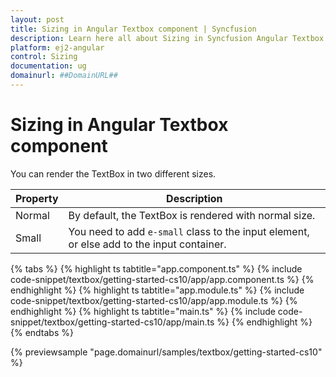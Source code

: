 ```yaml
---
layout: post
title: Sizing in Angular Textbox component | Syncfusion
description: Learn here all about Sizing in Syncfusion Angular Textbox component of Syncfusion Essential JS 2 and more.
platform: ej2-angular
control: Sizing 
documentation: ug
domainurl: ##DomainURL##
---
```


# Sizing in Angular Textbox component

You can render the TextBox in two different sizes.

Property   | Description
------------ | -------------
  Normal     | By default, the TextBox is rendered with normal size.
  Small      | You need to add `e-small` class to the input element, or else add to the input container.

{% tabs %}
{% highlight ts tabtitle="app.component.ts" %}
{% include code-snippet/textbox/getting-started-cs10/app/app.component.ts %}
{% endhighlight %}
{% highlight ts tabtitle="app.module.ts" %}
{% include code-snippet/textbox/getting-started-cs10/app/app.module.ts %}
{% endhighlight %}
{% highlight ts tabtitle="main.ts" %}
{% include code-snippet/textbox/getting-started-cs10/app/main.ts %}
{% endhighlight %}
{% endtabs %}
  
{% previewsample "page.domainurl/samples/textbox/getting-started-cs10" %}
